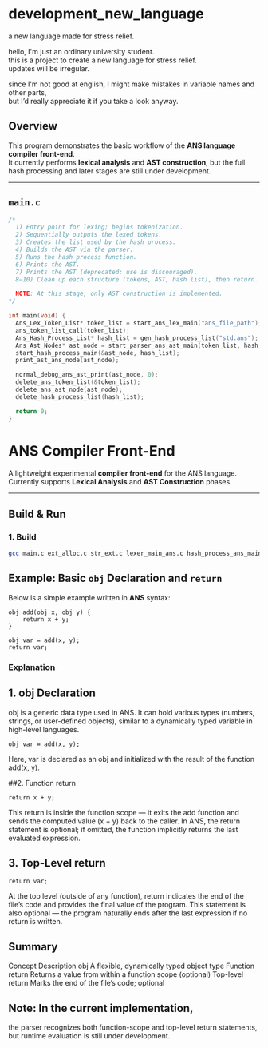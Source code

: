 # development_new_language
a new language made for stress relief.




hello, I'm just an ordinary university student.  
this is a project to create a new language for stress relief.  
updates will be irregular.  

since I'm not good at english, I might make mistakes in variable names and other parts,  
but I’d really appreciate it if you take a look anyway.  
## Overview

This program demonstrates the basic workflow of the **ANS language compiler front-end**.  
It currently performs **lexical analysis** and **AST construction**, but the full hash processing and later stages are still under development.

---

## `main.c`

```c
/*
  1) Entry point for lexing; begins tokenization.
  2) Sequentially outputs the lexed tokens.
  3) Creates the list used by the hash process.
  4) Builds the AST via the parser.
  5) Runs the hash process function.
  6) Prints the AST.
  7) Prints the AST (deprecated; use is discouraged).
  8–10) Clean up each structure (tokens, AST, hash list), then return.

  NOTE: At this stage, only AST construction is implemented.
*/

int main(void) {
  Ans_Lex_Token_List* token_list = start_ans_lex_main("ans_file_path"); // 1
  ans_token_list_call(token_list);                                      // 2
  Ans_Hash_Process_List* hash_list = gen_hash_process_list("std.ans");  // 3
  Ans_Ast_Nodes* ast_node = start_parser_ans_ast_main(token_list, hash_list); // 4
  start_hash_process_main(&ast_node, hash_list);                        // 5
  print_ast_ans_node(ast_node);                                         // 6

  normal_debug_ans_ast_print(ast_node, 0);                              // 7 (deprecated)
  delete_ans_token_list(&token_list);                                   // 8
  delete_ans_ast_node(ast_node);                                        // 9
  delete_hash_process_list(hash_list);                                  // 10

  return 0;
}
```

# ANS Compiler Front-End

A lightweight experimental **compiler front-end** for the ANS language.  
Currently supports **Lexical Analysis** and **AST Construction** phases.

---

##  Build & Run

### 1. Build

```bash
gcc main.c ext_alloc.c str_ext.c lexer_main_ans.c hash_process_ans_main.c parser_main_ans.c
```
## Example: Basic `obj` Declaration and `return`

Below is a simple example written in **ANS** syntax:

```ans
obj add(obj x, obj y) {
    return x + y;
}

obj var = add(x, y);
return var;
```
### Explanation
## 1. obj Declaration

obj is a generic data type used in ANS.
It can hold various types (numbers, strings, or user-defined objects), similar to a dynamically typed variable in high-level languages.
```ans
obj var = add(x, y);
```

Here, var is declared as an obj and initialized with the result of the function add(x, y).

##2. Function return
```ans
return x + y;
```

This return is inside the function scope — it exits the add function and sends the computed value (x + y) back to the caller.
In ANS, the return statement is optional; if omitted, the function implicitly returns the last evaluated expression.

## 3. Top-Level return
```ans
return var;
```
At the top level (outside of any function),
return indicates the end of the file’s code and provides the final value of the program.
This statement is also optional — the program naturally ends after the last expression if no return is written. 

## Summary
Concept Description
obj A flexible, dynamically typed object type
Function return Returns a value from within a function scope (optional) 
Top-level return Marks the end of the file’s code; optional 

## Note: In the current implementation,
the parser recognizes both function-scope and top-level return statements,
but runtime evaluation is still under development.
